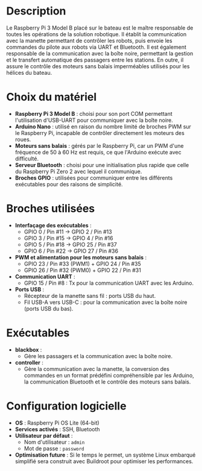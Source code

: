 # Description
Le Raspberry Pi 3 Model B placé sur le bateau est le maître responsable de toutes les opérations de la solution robotique. Il établit la communication avec la manette permettant de contrôler les robots, puis envoie les commandes du pilote aux robots via UART et Bluetooth. Il est également responsable de la communication avec la boîte noire, permettant la gestion et le transfert automatique des passagers entre les stations. En outre, il assure le contrôle des moteurs sans balais imperméables utilisés pour les hélices du bateau.

# Choix du matériel
- **Raspberry Pi 3 Model B** : choisi pour son port COM permettant l'utilisation d'USB-UART pour communiquer avec la boîte noire.
- **Arduino Nano** : utilisé en raison du nombre limité de broches PWM sur le Raspberry Pi, incapable de contrôler directement les moteurs des roues.
- **Moteurs sans balais** : gérés par le Raspberry Pi, car un PWM d'une fréquence de 50 à 60 Hz est requis, ce que l'Arduino exécute avec difficulté.
- **Serveur Bluetooth** : choisi pour une initialisation plus rapide que celle du Raspberry Pi Zero 2 avec lequel il communique.
- **Broches GPIO** : utilisées pour communiquer entre les différents exécutables pour des raisons de simplicité.

# Broches utilisées
- **Interfaçage des exécutables** :
  - GPIO 0 / Pin #11 -> GPIO 2 / Pin #13
  - GPIO 3 / Pin #15 -> GPIO 4 / Pin #16
  - GPIO 5 / Pin #18 -> GPIO 25 / Pin #37
  - GPIO 6 / Pin #22 -> GPIO 27 / Pin #36
- **PWM et alimentation pour les moteurs sans balais** :
  - GPIO 23 / Pin #33 (PWM1) + GPIO 24 / Pin #35
  - GPIO 26 / Pin #32 (PWM0) + GPIO 22 / Pin #31
- **Communication UART** :
  - GPIO 15 / Pin #8 : Tx pour la communication UART avec les Arduino.
- **Ports USB** :
  - Récepteur de la manette sans fil : ports USB du haut.
  - Fil USB-A vers USB-C : pour la communication avec la boîte noire (ports USB du bas).

# Exécutables
- **blackbox** :
  - Gère les passagers et la communication avec la boîte noire.
- **controller** :
  - Gère la communication avec la manette, la conversion des commandes en un format prédéfini compréhensible par les Arduino, la communication Bluetooth et le contrôle des moteurs sans balais.

# Configuration logicielle
- **OS** : Raspberry Pi OS Lite (64-bit)
- **Services activés** : SSH, Bluetooth
- **Utilisateur par défaut** :
  - Nom d'utilisateur : `admin`
  - Mot de passe : `password`
- **Optimisation future** : Si le temps le permet, un système Linux embarqué simplifié sera construit avec Buildroot pour optimiser les performances.
